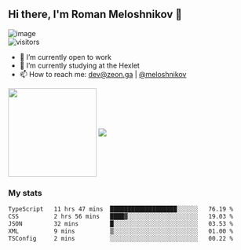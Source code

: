 ## Hi there, I'm Roman Meloshnikov 👋

![image](https://www.codewars.com/users/meloshnikov/badges/small?theme=light)<br>
![visitors](https://visitor-badge.glitch.me/badge?page_id=aldangold)

<!--
Here are some ideas to get you started:

- 🧰 I’m currently open to work
- 👯 I’m looking to collaborate on ...
- 🤔 I’m looking for help with ...
- 💬 Ask me about ...
- 📫 How to reach me: meloshnikov
- 😄 Pronouns: ...
- ⚡ Fun fact: ...
-->

- 🧰 I’m currently open to work
- 🌱 I’m currently studying at the Hexlet
- 📫 How to reach me: dev@zeon.ga | [@meloshnikov](https://telegram.me/meloshnikov)

<span>
<a>
<img align="center" height="180em" src="https://github-readme-stats.vercel.app/api?username=meloshnikov&show_icons=true&hide_border=true&&count_private=true&include_all_commits=true" />
</a>
<a>
<img align="center" src="https://github-readme-stats.vercel.app/api/top-langs/?username=meloshnikov&layout=compact&hide_border=true" />
</a>
</span>


### My stats
<!--START_SECTION:waka-->

```txt
TypeScript   11 hrs 47 mins  ███████████████████░░░░░░   76.19 %
CSS          2 hrs 56 mins   ████▓░░░░░░░░░░░░░░░░░░░░   19.03 %
JSON         32 mins         █░░░░░░░░░░░░░░░░░░░░░░░░   03.53 %
XML          9 mins          ▒░░░░░░░░░░░░░░░░░░░░░░░░   01.00 %
TSConfig     2 mins          ░░░░░░░░░░░░░░░░░░░░░░░░░   00.22 %
```

<!--END_SECTION:waka-->

